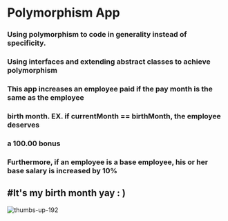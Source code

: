 # Polymorphism App
### Using polymorphism to code in generality instead of specificity.
### Using interfaces and extending abstract classes to achieve polymorphism

### This app increases an employee paid if the pay month is the same as the employee
### birth month. EX. if currentMonth == birthMonth, the employee deserves
### a 100.00 bonus

### Furthermore, if an employee is a base employee, his or her base salary is increased by 10%

## #It's my birth month yay  : )
![thumbs-up-192](https://user-images.githubusercontent.com/29076661/34322390-8af0840c-e7eb-11e7-840a-80e84e3d4781.png)
